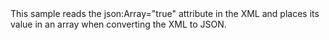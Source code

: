 <?xml version="1.0" encoding="utf-8"?>
<topic id="ConvertXmlToJsonForceArray" revisionNumber="1">
  <developerConceptualDocument xmlns="http://ddue.schemas.microsoft.com/authoring/2003/5" xmlns:xlink="http://www.w3.org/1999/xlink">
    <introduction>
      <para>This sample reads the <codeInline>json:Array=&quot;true&quot;</codeInline> attribute in the XML and places its value in an array
      when converting the XML to JSON.</para>
    </introduction>
    <section>
      <title>Sample</title>
      <content>
        <code lang="cs" source="..\Src\Tests\Documentation\Samples\Xml\ConvertXmlToJsonForceArray.cs" region="Usage" title="Usage" />
      </content>
    </section>
  </developerConceptualDocument>
</topic>

